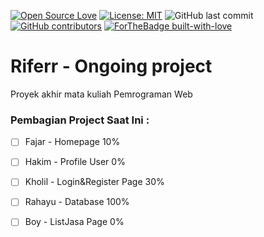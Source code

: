 [![Open Source Love](https://badges.frapsoft.com/os/v1/open-source.svg?style=flat)](https://github.com/ellerbrock/open-source-badges/)
[![License: MIT](https://img.shields.io/badge/License-MIT-green.svg)](https://opensource.org/licenses/MIT)
![GitHub last commit](https://img.shields.io/github/last-commit/mramirid/Riferr)
[![GitHub contributors](https://img.shields.io/github/contributors/mramirid/Riferr.svg)](https://GitHub.com/mramirid/Riferr/graphs/contributors/)
[![ForTheBadge built-with-love](http://ForTheBadge.com/images/badges/built-with-love.svg)](https://GitHub.com/Naereen/)

# Riferr - Ongoing project
Proyek akhir mata kuliah Pemrograman Web

### Pembagian Project Saat Ini :
- [ ] Fajar - Homepage 10% <br>
- [ ] Hakim - Profile User 0% <br>
- [ ] Kholil - Login&Register Page 30% <br>
- [ ] Rahayu - Database 100% <br>
- [ ] Boy - ListJasa Page 0% <br>


